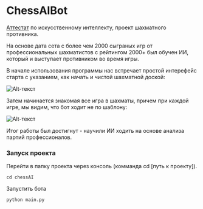 # ChessAIBot

[Аттестат](https://drive.google.com/file/d/1_6VoVwtred9De3A24zAupJBmSqADeeXi/view?usp=sharing) по искусственному интеллекту, проект шахматного противника.  

На основе дата сета с более чем 2000 сыграных игр от профессиональных шахматистов с рейтингом 2000+ был обучен ИИ, который и выступает противником во время игры.

В начале использования программы нас встречает простой интерефейс старта с указанием, как начать и чистой шахматной доской:  
  
![Alt-текст](https://kurl.ru/CBVKf "Старт игры")

Затем начинается знакомая все игра в шахматы, причем при каждой игре, мы видим, что бот ходит не по шаблону:  
  
![Alt-текст](https://kurl.ru/sgxRl "Отличие ходов")

Итог работы был достигнут - научили ИИ ходить на основе анализа партий профессионалов.

### Запуск проекта

Перейти в папку проекта через консоль (комманда сd [путь к проекту]).
```
cd chessAI
```

Запустить бота
```
python main.py
```
